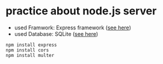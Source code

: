 # practice about node.js server

* used Framwork: Express framework ([see here](https://expressjs.com/))
* used Database: SQLite ([see here](https://www.sqlite.org/index.html))

```
npm install express
npm install cors
npm install multer
```
